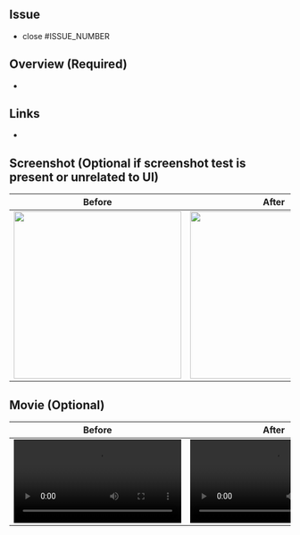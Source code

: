## Issue
- close #ISSUE_NUMBER

## Overview (Required)
- 

## Links
- 

## Screenshot (Optional if screenshot test is present or unrelated to UI)
Before | After
:--: | :--:
<img src="" width="300" /> | <img src="" width="300" />

## Movie (Optional)
Before | After
:--: | :--:
<video src="" width="300" > | <video src="" width="300" >